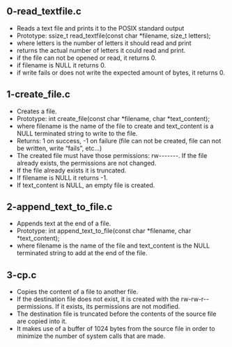 ## 0-read_textfile.c
- Reads a text file and prints it to the POSIX standard output
- Prototype: ssize_t read_textfile(const char *filename, size_t letters);
- where letters is the number of letters it should read and print
- returns the actual number of letters it could read and print.
- if the file can not be opened or read, it returns 0.
- if filename is NULL it returns 0.
- if write fails or does not write the expected amount of bytes, it
  returns 0.
## 1-create_file.c
- Creates a file.
- Prototype: int create_file(const char *filename, char *text_content);
- where filename is the name of the file to create and text_content is a NULL
  terminated string to write to the file.
- Returns: 1 on success, -1 on failure (file can not be created, file can not be
  written, write “fails”, etc…)
- The created file must have those permissions: rw-------. If the file already
  exists, the permissions are not changed.
- If the file already exists it is truncated.
- If filename is NULL it returns  -1.
- If text_content is NULL, an empty file is created.
## 2-append_text_to_file.c
- Appends text at the end of a file.
- Prototype: int append_text_to_file(const char *filename, char *text_content);
- where filename is the name of the file and text_content is the NULL terminated
  string to add at the end of the file.
## 3-cp.c
- Copies the content of a file to another file.
- If the destination file does not exist, it is created with the rw-rw-r--
  permissions. If it exists, its permissions are not modified.
- The destination file is truncated before the contents of the source file are
  copied into it.
- It makes use of a buffer of 1024 bytes from the source file in order to
  minimize the number of system calls that are made.
